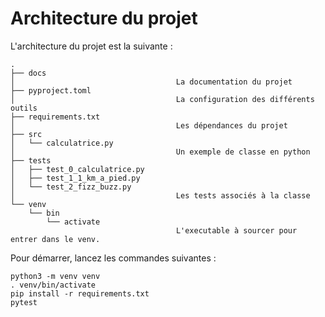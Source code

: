 # Architecture du projet

L'architecture du projet est la suivante :

```
.
├── docs
│                                    La documentation du projet
├── pyproject.toml
│                                    La configuration des différents outils
├── requirements.txt
│                                    Les dépendances du projet
├── src
│   └── calculatrice.py
│                                    Un exemple de classe en python
├── tests
│   ├── test_0_calculatrice.py
│   ├── test_1_1_km_a_pied.py
│   └── test_2_fizz_buzz.py
│                                    Les tests associés à la classe
└── venv
    └── bin
        └── activate
                                     L'executable à sourcer pour entrer dans le venv.
```

Pour démarrer, lancez les commandes suivantes :

```shell
python3 -m venv venv
. venv/bin/activate
pip install -r requirements.txt
pytest
```
